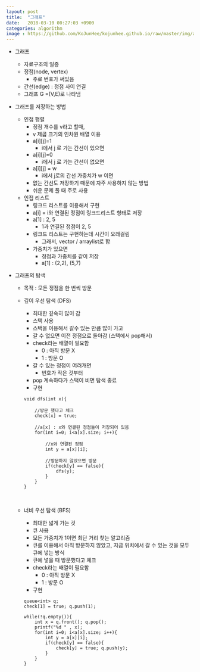```yaml
---
layout: post
title:  "그래프"
date:   2018-03-10 00:27:03 +0900
categories: algorithm
image : https://github.com/KoJunHee/kojunhee.github.io/raw/master/img/algorithm.png
---
```


- 그래프

  - 자료구조의 일종
  - 정점(node, vertex)
    - 주로 번호가 써있음
  - 간선(edge) :  정점 사이 연결
  - 그래프 G =(V,E)로 나타냄

- 그래프를 저장하는 방법

  - 인접 행렬
    - 정점 개수를 v라고 할때,
    - v 제곱 크기의 인차원 배열 이용
    - a[i][j]=1
      - i에서 j 로 가는 간선이 있으면 
    - a[i][j]=0
      - i에서 j 로 가는 간선이 없으면 
    - a[i][j] = w
      - i에서 j로의 간선 가중치가 w 이면
    - 없는 간선도 저장하기 때문에 자주 사용하지 않는 방법
    - 쉬운 문제 풀 때 주로 사용
  - 인접 리스트
    - 링크드 리스트를 이용해서 구현
    - a[i] = i와 연결된 정점이 링크드리스트 형태로 저장
    - a[1] : 2, 5 
      - 1과 연결된 정점이 2, 5
    - 링크드 리스트는 구현하는데 시간이 오래걸림
      - 그래서, vector / arraylist로 함
    - 가중치가 있으면
      - 정점과 가중치를 같이 저장
      - a[1] : (2,2), (5,7)

- 그래프의 탐색

  - 목적 : 모든 정점을 한 번씩 방문

  - 깊이 우선 탐색 (DFS)

    - 최대한 깊숙히 많이 감
    - 스택 사용
    - 스택을 이용해서 갈수 있는 만큼 많이 가고
    - 갈 수 없으면 이전 정점으로 돌아감 (스택에서 pop해서)
    - check라는 배열이 필요함
      - 0 : 아직 방문 X
      - 1 : 방문 O
    - 갈 수 있는 정점이 여러개면
      - 번호가 작은 것부터
    - pop 계속하다가 스택이 비면 탐색 종료
    - 구현

    ```
    void dfs(int x){

    	//방문 했다고 체크
        check[x] = true;
        
        //a[x] : x와 연결된 정점들이 저장되어 있음
        for(int i=0; i<a[x].size; i++){
        
        	//x와 연결된 정점
            int y = a[x][i];
            
            //방문하지 않았으면 방문
            if(check[y] == false){
                dfs(y);
            }
        }
    }
    ```

    ​

  - 너비 우선 탐색 (BFS)

    - 최대한 넓게 가는 것
    - 큐 사용
    - 모든 가중치가 1이면 최단 거리 찾는 알고리즘
    - 큐를 이용해서 아직 방문하지 않았고, 지금 위치에서 갈 수 있는 것을 모두 큐에 넣는 방식
    - 큐에 넣을 때 방문했다고 체크
    - check라는 배열이 필요함
      - 0 : 아직 방문 X
      - 1 : 방문 O
    - 구현

    ```
    queue<int> q;
    check[1] = true; q.push(1);

    while(!q.empty()){
        int x = q.front(); q.pop();
        printf("%d " , x);
        for(int i=0; i<a[x].size; i++){
            int y = a[x][i];
            if(check[y] == false){
                check[y] = true; q.push(y);
            }
        }
    }
    ```

    ​